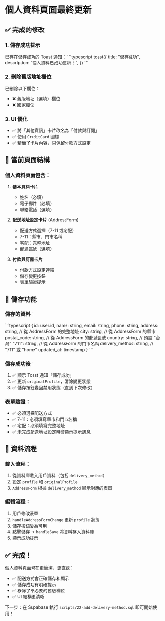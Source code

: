 # 個人資料頁面最終更新

## ✅ 完成的修改

### 1. 儲存成功提示
已存在儲存成功的 Toast 通知：
\`\`\`typescript
toast({
  title: "儲存成功",
  description: "個人資料已成功更新！",
})
\`\`\`

### 2. 刪除舊版地址欄位
已刪除以下欄位：
- ❌ 舊版地址（選填）欄位
- ❌ 國家欄位

### 3. UI 優化
- ✅ 將「其他資訊」卡片改名為「付款與訂閱」
- ✅ 使用 `CreditCard` 圖標
- ✅ 精簡了卡片內容，只保留付款方式設定

## 🎯 當前頁面結構

### 個人資料頁面包含：

1. **基本資料卡片**
   - 姓名（必填）
   - 電子郵件（必填）
   - 聯絡電話（選填）

2. **配送地址設定卡片** (AddressForm)
   - 配送方式選擇（7-11 或宅配）
   - 7-11：縣市、門市名稱
   - 宅配：完整地址
   - 郵遞區號（選填）

3. **付款與訂閱卡片**
   - 付款方式設定連結
   - 儲存變更按鈕
   - 表單驗證提示

## 📝 儲存功能

### 儲存的資料：
\`\`\`typescript
{
  id: user.id,
  name: string,
  email: string,
  phone: string,
  address: string,        // 從 AddressForm 的完整地址
  city: string,           // 從 AddressForm 的縣市
  postal_code: string,    // 從 AddressForm 的郵遞區號
  country: string,        // 預設 "台灣"
  "711": string,          // 從 AddressForm 的門市名稱
  delivery_method: string, // "711" 或 "home"
  updated_at: timestamp
}
\`\`\`

### 儲存成功後：
1. ✅ 顯示 Toast 通知「儲存成功」
2. ✅ 更新 `originalProfile`，清除變更狀態
3. ✅ 儲存按鈕變回禁用狀態（直到下次修改）

### 表單驗證：
- ✅ 必須選擇配送方式
- ✅ 7-11：必須填寫縣市和門市名稱
- ✅ 宅配：必須填寫完整地址
- ✅ 未完成配送地址設定時會顯示提示訊息

## 🔄 資料流程

### 載入流程：
1. 從資料庫載入用戶資料（包括 `delivery_method`）
2. 設定 `profile` 和 `originalProfile`
3. `AddressForm` 根據 `delivery_method` 顯示對應的表單

### 編輯流程：
1. 用戶修改表單
2. `handleAddressFormChange` 更新 `profile` 狀態
3. 儲存按鈕變為可用
4. 點擊儲存 → `handleSave` 將資料存入資料庫
5. 顯示成功提示

## ✅ 完成！

個人資料頁面現在更簡潔、更直觀：
- ✅ 配送方式會正確儲存和顯示
- ✅ 儲存成功有明確提示
- ✅ 移除了不必要的舊版欄位
- ✅ UI 結構更清晰

下一步：在 Supabase 執行 `scripts/22-add-delivery-method.sql` 即可開始使用！
